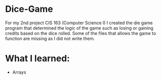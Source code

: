 # Dice-Game
For my 2nd project CIS 163 (Computer Science I) I created the die game program that determined the logic of the game such as losing or gaining credits based on the dice rolled. Some of the files that allows the game to function are missing as I did not write them.

# What I learned:
- Arrays

